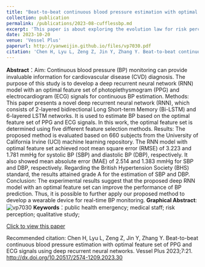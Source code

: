 ```yaml
---
title: "Beat-to-beat continuous blood pressure estimation with optimal feature set of PPG and ECG signals using deep recurrent neural networks"
collection: publication
permalink: /publications/2023-08-cufflessbp.md
excerpt: 'This paper is about exploring the evolution law for risk perception of medical staff during public health emergencies so as to provide decision support for assessing the risk perception status of medical staff, predicting their behavioral changes and guiding their emotional responses. '
date: 2023-10-20
venue: 'Vessel Plus'
paperurl: http://yanweijin.github.io/files/vp7030.pdf
citation: 'Chen H, Lyu L, Zeng Z, Jin Y, Zhang Y. Beat-to-beat continuous blood pressure estimation with optimal feature set of PPG and ECG signals using deep recurrent neural networks. Vessel Plus. 2023; 7: 21. http://dx.doi.org/10.20517/2574-1209.2023.30'
---
```

**Abstract**：Aim: Continuous blood pressure (BP) monitoring can provide invaluable information for cardiovascular disease (CVD) diagnosis. The purpose of this study is to develop a deep recurrent neural network (RNN) model with an optimal feature set of photoplethysmogram (PPG) and electrocardiogram (ECG) signals for continuous BP estimation.
Methods: This paper presents a novel deep recurrent neural network (RNN), which consists of 2-layered bidirectional Long Short-term Memory (Bi-LSTM) and 6-layered LSTM networks. It is used to estimate BP based on the optimal feature set of PPG and ECG signals. In this work, the optimal feature set is determined using five different feature selection methods.
Results: The proposed method is evaluated based on 660 subjects from the University of California Irvine (UCI) machine learning repository. The RNN model with optimal feature set achieved root mean square error (RMSE) of 3.223 and 1.781 mmHg for systolic BP (SBP) and diastolic BP (DBP), respectively. It also showed mean absolute error (MAE) of 2.514 and 1.383 mmHg for SBP and DBP, respectively. Regarding the British Hypertension Society (BHS) standard, the results attained grade A for the estimation of SBP and DBP.
Conclusion: The experimental results suggest that the proposed deep RNN model with an optimal feature set can improve the performance of BP prediction. Thus, it is possible to further apply our proposed method to develop a wearable device for real-time BP monitoring.
**Graphical Abstract**:   
![vp7030](https://yanweijin.github.io/images/vp7030.jpg)
**Keywords**：public health emergency; medical staff; risk perception; qualitative study;

[Click to view this paper](https://www.oaepublish.com/articles/2574-1209.2023.30)

Recommended citation: Chen H, Lyu L, Zeng Z, Jin Y, Zhang Y. Beat-to-beat continuous blood pressure estimation with optimal feature set of PPG and ECG signals using deep recurrent neural networks. Vessel Plus 2023;7:21. http://dx.doi.org/10.20517/2574-1209.2023.30
